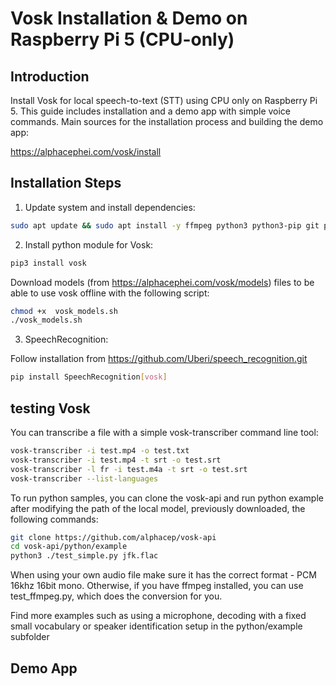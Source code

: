 # Vosk Installation & Demo on Raspberry Pi 5 (CPU-only)

## Introduction

Install Vosk for local speech-to-text (STT) using CPU only on Raspberry Pi 5. This guide includes installation and a demo app with simple voice commands.
Main sources for the installation process and building the demo app:

<https://alphacephei.com/vosk/install>

## Installation Steps

1. Update system and install dependencies:

```bash
sudo apt update && sudo apt install -y ffmpeg python3 python3-pip git portaudio19-dev python3-pyaudio
```

2. Install python module for Vosk:

```bash
pip3 install vosk
```

Download models (from <https://alphacephei.com/vosk/models>) files to be able to use vosk offline with the following script:

```bash
chmod +x  vosk_models.sh
./vosk_models.sh
```

3. SpeechRecognition:

Follow installation from <https://github.com/Uberi/speech_recognition.git>

```bash
pip install SpeechRecognition[vosk]
```

## testing Vosk

You can transcribe a file with a simple vosk-transcriber command line tool:

```bash
vosk-transcriber -i test.mp4 -o test.txt
vosk-transcriber -i test.mp4 -t srt -o test.srt
vosk-transcriber -l fr -i test.m4a -t srt -o test.srt
vosk-transcriber --list-languages
```

To run python samples, you can clone the vosk-api and run python example after modifying the path of the local model, previously downloaded, the following commands:

```bash
git clone https://github.com/alphacep/vosk-api
cd vosk-api/python/example
python3 ./test_simple.py jfk.flac
```

When using your own audio file make sure it has the correct format - PCM 16khz 16bit mono. Otherwise, if you have ffmpeg installed, you can use test_ffmpeg.py, which does the conversion for you.

Find more examples such as using a microphone, decoding with a fixed small vocabulary or speaker identification setup in the python/example subfolder

## Demo App
